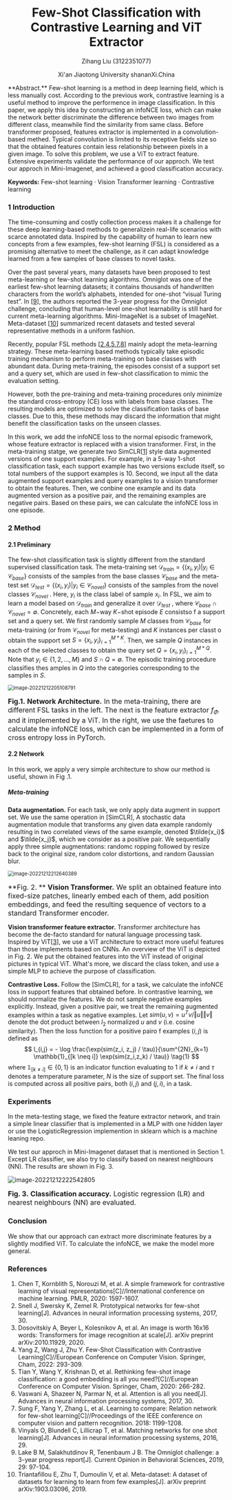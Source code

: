 <h1 align="center">Few-Shot Classification with Contrastive Learning and ViT Extractor</h1>
<div>
<p align="center">Zihang Liu (3122351077) </p>
<p align="center">Xi'an Jiaotong University shananXi.China</p>
</div>
**Abstract.** Few-shot learning is a method in deep learning field, which is less manually cost. According to the previous work, contrastive learning is a useful  method to improve the performence in image classification. In this paper, we apply this idea by constructing an infoNCE loss, which can make the network better discriminate the difference between two images from different class, meanwhile find the similarity from same class. Before transformer proposed, features extractor is implemented in a convolution-based methed. Typical convolution is limited to its receptive fields size so that the obtained features contain less relationship between pixels in a given image. To solve this problem, we use a ViT to extract feature. Extensive experiments validate the performance of our approch. We test our approch in Mini-Imagenet, and achieved a good classification accuracy.

**Keywords:** Few-shot learning · Vision Transformer learning · Contrastive learning

### 1 Introduction

The time-consuming and costly collection process makes it a challenge for these deep learning-based methods to generalizein real-life scenarios with scarce annotated data. Inspired by the capability of human to learn new concepts from a few examples, few-shot learning (FSL) is considered as a promising alternative to meet the challenge, as it can adapt knowledge learned from a few samples of base classes to novel tasks.

Over the past several years, many datasets have been proposed to test meta-learning or few-shot learning algorithms. Omniglot was one of the earliest few-shot learning datasets; it contains thousands of handwritten characters from the world’s alphabets, intended for one-shot “visual Turing test”. In [[9](#r9)], the authors reported the 3-year progress for the Omniglot challenge, concluding that human-level one-shot learnability is still hard for current meta-learning algorithms. Mini-ImageNet is a subset of ImageNet. Meta-dataset [[10](#r10)] summarized recent datasets and tested several representative methods in a uniform fashion.

Recently, popular FSL methods [[2](#r2),[4](#r4),[5](#r5),[7](#r7),[8](#r8)] mainly adopt the meta-learning strategy. These meta-learning based methods typically take episodic training mechanism to perform meta-training on base classes with abundant data. During meta-training, the episodes consist of a support set and a query set, which are used in few-shot classification to mimic the evaluation setting. 

However, both the pre-training and meta-training procedures only minimize the standard cross-entropy (CE) loss with labels from base classes. The resulting models are optimized to solve the classification tasks of base classes. Due to this, these methods may discard the information that might benefit the classification tasks on the unseen classes. 

In this work, we add the infoNCE loss to the normal episodic framework, whose feature extractor is replaced with a vision transformer. First, in the meta-training statge, we generate two SimCLR[[1](#r1)] style data augmented versions of one support examples. For example, in a 5-way 1-shot classification task, each support example has two versions exclude itself, so total numbers of the support examples is 10. Second, we input all the data augmented support examples and query examples to a vision transformer to obtain the features. Then, we conbine one example and its data augmented version as a positive pair, and the remaining examples are negative pairs. Based on these pairs, we can calculate the infoNCE loss in one episode. 

### 2 Method

#### 2.1 Preliminary

The few-shot classification task is slightly different from the standard supervised classification task. The meta-training set $\mathcal{D}_{train} = \{(x_i, y_i) \vert y_i \in \mathcal{C}_{base} \}$ consists of the samples from the base classes $\mathcal{C}_{base}$ and the meta-test set $\mathcal{D}_{test} = \{ (x_i, y_i) \vert y_i \in \mathcal{C}_{novel} \}$ consists of the samples from the novel classes $\mathcal{C}_{novel}$ . Here, $y_i$ is the class label of sample $x_i$. In FSL, we aim to learn a model based on $\mathcal{D}_{train}$ and generalize it over $\mathcal{D}_{test}$ , where $\mathcal{C}_{base} \cap \mathcal{C}_{novel} = \emptyset$. Concretely, each $M$−way $K$−shot episode $E$ consistso f a support set and a query set. We first randomly sample $M$ classes from $\mathcal{C}_{base}$ for meta-training (or from $\mathcal{C}_{novel}$ for meta-testing) and $K$ instances per classt o obtain the support set $S = \{ x_i, y_i \}^{M*K}_{i=1}$. Then, we sample $Q$ instances in each of the selected classes to obtain the query set $Q = \{ x_i, y_i \}^{M*Q}_{i=1}$. Note that $y_i \in \{1,2,...,M\}$ and $S \cap Q= \emptyset$. The episodic training procedure classifies thes amples in $Q$ into the categories corresponding to the samples in $S$.



<img src="./pic/image-20221212205108791.png" alt="image-20221212205108791" style="zoom:80%;" />

<span style="font-size:16px">**Fig.1.** **Network Architecture.** In the meta-training, there are different FSL tasks in the left. The next is the feature extractor $f_{\Phi}$ and it implemented by a ViT. In the right, we use the faetures to calculate the infoNCE loss, which can be implemented in a form of cross entropy loss in PyTorch.</span>

#### 2.2 Network

In this work, we apply a very simple architecture to show our method is useful, shown in Fig .1.

##### Meta-training

**Data augmentation.** For each task, we only apply data augment in support set. We use the same operation in [SimCLR], A stochastic data augmentation module that transforms any given data example randomly resulting in two correlated views of the same example, denoted $\tilde{x_i}$ and $\tilde{x_j}$, which we consider as a positive pair. We sequentially apply three simple augmentations: randomc ropping followed by resize back to the original size, random color distortions, and random Gaussian blur.

<img src="./pic/image-20221212212640389.png" alt="image-20221212212640389" style="zoom:80%;" />

<span style="font-size:16px">**Fig. 2. ** **Vision Transformer.** We split an obtained feature into fixed-size patches, linearly embed each of them, add position embeddings, and feed the resulting sequence of vectors to a standard Transformer encoder. </span>

**Vision transformer feature extractor.** Transformer architecture has become the de-facto standard for natural language processing task. Inspired by ViT[[3](#r3)], we use a ViT architecture to extract more useful features than those implements based on CNNs. An overview of the ViT is depicted in Fig. 2. We put the obtained features into the ViT instead of original pictures in typical ViT. What's more, we discard the class token, and use a simple MLP to achieve the purpose of classification.

**Contrastive Loss.** Follow the [SimCLR], for a task, we calculate the infoNCE loss in support features that obtained before. In contrastive learning, we should normalize the features. We do not sample negative examples explicitly. Instead, given a positive pair, we treat the remaining  augmented examples within a task as negative examples. Let $sim(u, v) = u^Tv / \Vert u \Vert \Vert v \Vert$ denote the dot product between $l_2$ normalized $u$ and $v$ (i.e. cosine similarity). Then the loss function for a positive pairo f examples $(i,j)$ is defined as
$$
l_{i,j} = - \log \frac{\exp(sim(z_i, z_j) / \tau)}{\sum^{2N}_{k=1} \mathbb{1}_{[k \neq i]} \exp(sim(z_i,z_k) /  \tau)}	\tag{1}
$$
where $\mathbb{1}_{[k \neq i]} \in \{0,1\}$ is an indicator function evaluating to $1$ if $k \neq i$ and $\tau$ denotes a temperature parameter, $N$ is the size of support set. The final loss is computed across all positive pairs, both $(i,j)$ and $(j,i)$, in a task.

### Experiments

In the meta-testing stage, we fixed the feature extractor network, and train a simple linear classifier that is implemented in a MLP with one hidden layer or use the LogisticRegression implemention in sklearn which is a machine leaning repo. 

We test our approch in Mini-Imagenet dataset that is mentioned in Section 1. Except LR classifier, we also try to classify based on nearest neighbours (NN). The results are shown in Fig. 3.

<img src="./pic/image-20221212222542805.png" alt="image-20221212222542805"  />



<span style="font-size:16px">**Fig. 3.** **Classification accuracy.** Logistic regression (LR) and nearest neighbours (NN) are evaluated.</span>

### Conclusion

We show that our approach can extract more discriminate features by a slightly modified ViT. To calculate the infoNCE, we make the model more general.

### References

1. <span id="r1">Chen T, Kornblith S, Norouzi M, et al. A simple framework for contrastive learning of visual representations[C]//International conference on machine learning. PMLR, 2020: 1597-1607.</span>
2. <span id="r2">Snell J, Swersky K, Zemel R. Prototypical networks for few-shot learning[J]. Advances in neural information processing systems, 2017, 30.</span>
3. <span id="r3">Dosovitskiy A, Beyer L, Kolesnikov A, et al. An image is worth 16x16 words: Transformers for image recognition at scale[J]. arXiv preprint arXiv:2010.11929, 2020.</span>
4. <span id="r4">Yang Z, Wang J, Zhu Y. Few-Shot Classification with Contrastive Learning[C]//European Conference on Computer Vision. Springer, Cham, 2022: 293-309.</span>
5. <span id="r5">Tian Y, Wang Y, Krishnan D, et al. Rethinking few-shot image classification: a good embedding is all you need?[C]//European Conference on Computer Vision. Springer, Cham, 2020: 266-282.</span>
6. <span id="r6">Vaswani A, Shazeer N, Parmar N, et al. Attention is all you need[J]. Advances in neural information processing systems, 2017, 30.</span>
7. <span id="r7">Sung F, Yang Y, Zhang L, et al. Learning to compare: Relation network for few-shot learning[C]//Proceedings of the IEEE conference on computer vision and pattern recognition. 2018: 1199-1208.</span>
8. <span id="r8">Vinyals O, Blundell C, Lillicrap T, et al. Matching networks for one shot learning[J]. Advances in neural information processing systems, 2016, 29.</span>
9. <span id="r9">Lake B M, Salakhutdinov R, Tenenbaum J B. The Omniglot challenge: a 3-year progress report[J]. Current Opinion in Behavioral Sciences, 2019, 29: 97-104.</span>
10. <span id="r10">Triantafillou E, Zhu T, Dumoulin V, et al. Meta-dataset: A dataset of datasets for learning to learn from few examples[J]. arXiv preprint arXiv:1903.03096, 2019.</span>

